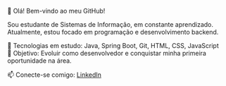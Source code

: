 👋 Olá! Bem-vindo ao meu GitHub!

Sou estudante de Sistemas de Informação, em constante aprendizado.  
Atualmente, estou focado em programação e desenvolvimento backend.

🔧 Tecnologias em estudo: Java, Spring Boot, Git, HTML, CSS, JavaScript  
🎯 Objetivo: Evoluir como desenvolvedor e conquistar minha primeira oportunidade na área.

📫 Conecte-se comigo: [LinkedIn](linkedin.com/in/eltoncezarr)
